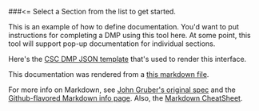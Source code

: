 ###<= Select a Section from the list to get started.

This is an example of how to define documentation. You'd want to put instructions for completing a DMP using this tool here.
At some point, this tool will support pop-up documentation for individual sections.

Here's the [CSC DMP JSON template](resources/examples/csc.json) that's used to render this interface.

This documentation was rendered from a [this markdown file](resources/doc/csc/Home.md).

For more info on Markdown, see [John Gruber's original spec](http://daringfireball.net/projects/markdown/) and the [Github-flavored Markdown info page](http://github.github.com/github-flavored-markdown/). Also, the [Markdown CheatSheet](https://github.com/adam-p/markdown-here/wiki/Markdown-Cheatsheet).